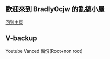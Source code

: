 ## 歡迎來到 Bradly0cjw 的亂搞小屋

[回到主頁](https://linbei9487.github.io)

## V-backup

Youtube Vanced 備份(Root+non root) 
